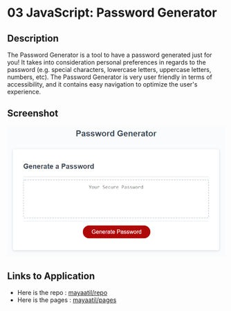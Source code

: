 # 03 JavaScript: Password Generator

## Description

The Password Generator is a tool to have a password generated just for you! It takes into consideration personal preferences in regards to the password (e.g. special characters, lowercase letters, uppercase letters, numbers, etc). The Password Generator is very user friendly in terms of accessibility, and it contains easy navigation to optimize the user's experience.

## Screenshot

![The Password Generator includes a user button to initiate the generator where a randomized password will appear one each time. A window screen is available so that the user can see the password that was created for him or her.](./assets/images/03-javascript-homework-demo.png)

## Links to Application

- Here is the repo : [mayaatil/repo](https://github.com/mayaatil/hw3b)
- Here is the pages : [mayaatil/pages](https://mayaatil.github.io/hw3b/)
